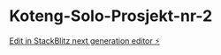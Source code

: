 # Koteng-Solo-Prosjekt-nr-2

[Edit in StackBlitz next generation editor ⚡️](https://stackblitz.com/~/github.com/OJKoteng/Koteng-Solo-Prosjekt-nr-2)